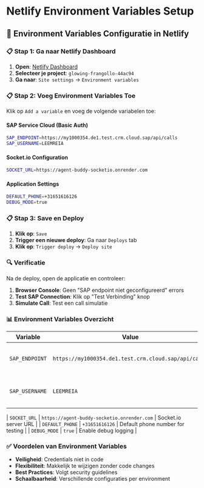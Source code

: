 # Netlify Environment Variables Setup

## 🔧 Environment Variables Configuratie in Netlify

### 📋 Stap 1: Ga naar Netlify Dashboard

1. **Open**: [Netlify Dashboard](https://app.netlify.com)
2. **Selecteer je project**: `glowing-frangollo-44ac94`
3. **Ga naar**: `Site settings` → `Environment variables`

### 📋 Stap 2: Voeg Environment Variables Toe

Klik op `Add a variable` en voeg de volgende variabelen toe:

#### SAP Service Cloud (Basic Auth)
```bash
SAP_ENDPOINT=https://my1000354.de1.test.crm.cloud.sap/api/calls
SAP_USERNAME=LEEMREIA

```

#### Socket.io Configuration
```bash
SOCKET_URL=https://agent-buddy-socketio.onrender.com
```

#### Application Settings
```bash
DEFAULT_PHONE=+31651616126
DEBUG_MODE=true
```

### 📋 Stap 3: Save en Deploy

1. **Klik op**: `Save`
2. **Trigger een nieuwe deploy**: Ga naar `Deploys` tab
3. **Klik op**: `Trigger deploy` → `Deploy site`

### 🔍 Verificatie

Na de deploy, open de applicatie en controleer:

1. **Browser Console**: Geen "SAP endpoint niet geconfigureerd" errors
2. **Test SAP Connection**: Klik op "Test Verbinding" knop
3. **Simulate Call**: Test een call simulatie

### 📊 Environment Variables Overzicht

| Variable | Value | Purpose |
|----------|-------|---------|
| `SAP_ENDPOINT` | `https://my1000354.de1.test.crm.cloud.sap/api/calls` | SAP Service Cloud API endpoint |
| `SAP_USERNAME` | `LEEMREIA` | SAP Basic Auth username |

| `SOCKET_URL` | `https://agent-buddy-socketio.onrender.com` | Socket.io server URL |
| `DEFAULT_PHONE` | `+31651616126` | Default phone number for testing |
| `DEBUG_MODE` | `true` | Enable debug logging |

### ✅ Voordelen van Environment Variables

- **Veiligheid**: Credentials niet in code
- **Flexibiliteit**: Makkelijk te wijzigen zonder code changes
- **Best Practices**: Volgt security guidelines
- **Schaalbaarheid**: Verschillende configuraties per environment 